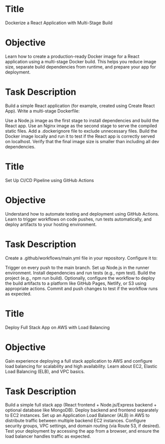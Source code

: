 # Title
Dockerize a React Application with Multi-Stage Build

# Objective
Learn how to create a production-ready Docker image for a React application using a multi-stage Docker build. This helps you reduce image size, separate build dependencies from runtime, and prepare your app for deployment.

# Task Description
Build a simple React application (for example, created using Create React App). Write a multi-stage Dockerfile:

Use a Node.js image as the first stage to install dependencies and build the React app.
Use an Nginx image as the second stage to serve the compiled static files.
Add a .dockerignore file to exclude unnecessary files. Build the Docker image locally and run it to test if the React app is correctly served on localhost. Verify that the final image size is smaller than including all dev dependencies.



# Title
Set Up CI/CD Pipeline using GitHub Actions

# Objective
Understand how to automate testing and deployment using GitHub Actions. Learn to trigger workflows on code pushes, run tests automatically, and deploy artifacts to your hosting environment.

# Task Description
Create a .github/workflows/main.yml file in your repository. Configure it to:

Trigger on every push to the main branch.
Set up Node.js in the runner environment.
Install dependencies and run tests (e.g., npm test).
Build the project (e.g., npm run build).
Optionally, configure the workflow to deploy the build artifacts to a platform like GitHub Pages, Netlify, or S3 using appropriate actions. Commit and push changes to test if the workflow runs as expected.



# Title
Deploy Full Stack App on AWS with Load Balancing

# Objective
Gain experience deploying a full stack application to AWS and configure load balancing for scalability and high availability. Learn about EC2, Elastic Load Balancing (ELB), and VPC basics.

# Task Description
Build a simple full stack app (React frontend + Node.js/Express backend + optional database like MongoDB). Deploy backend and frontend separately to EC2 instances. Set up an Application Load Balancer (ALB) in AWS to distribute traffic between multiple backend EC2 instances. Configure security groups, VPC settings, and domain routing (via Route 53, if desired). Test your deployment by accessing the app from a browser, and ensure the load balancer handles traffic as expected.
